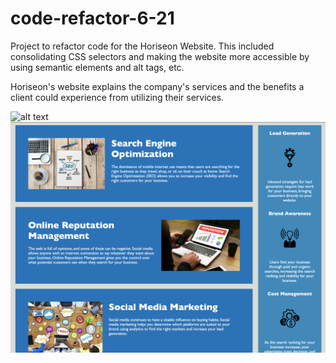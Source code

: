 # code-refactor-6-21
Project to refactor code for the Horiseon Website. This included consolidating CSS selectors and making the website more accessible by using semantic elements and alt tags, etc. 

Horiseon's website explains the company's services and the benefits a client could experience from utilizing their services.

![alt text](screenshot_top.png)
![alt text](screenshot_bottom.png)

